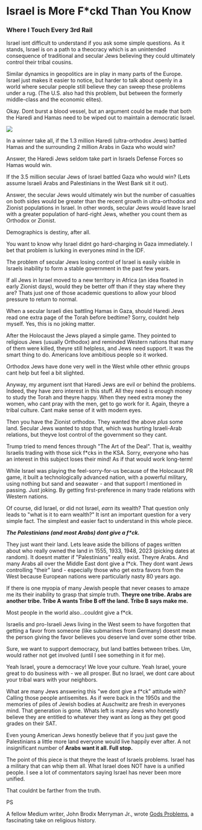 # Israel is More F*ckd Than You Know

### Where I Touch Every 3rd Rail

Israel isnt difficult to understand if you ask some simple questions. As it stands, Israel is on a path to a theocracy which is an unintended consequence of traditional and secular Jews believing they could ultimately control their tribal cousins.

Similar dynamics in geopolitics are in play in many parts of the Europe. Israel just makes it easier to notice, but harder to talk about openly in a world where secular people still believe they can sweep these problems under a rug. (The U.S. also had this problem, but between the formerly middle-class and the economic elites).

Okay. Dont burst a blood vessel, but an argument could be made that both the Haredi and Hamas need to be wiped out to maintain a democratic Israel.

![](https://miro.medium.com/1*r8Z5Haj5jX2KgeEdghCD1Q.jpeg)

In a winner take all, if the 1.3 million Haredi (ultra-orthodox Jews) battled Hamas and the surrounding 2 million Arabs in Gaza who would win?

Answer, the Haredi Jews seldom take part in Israels Defense Forces so Hamas would win.

If the 3.5 million secular Jews of Israel battled Gaza who would win? (Lets assume Israeli Arabs and Palestinians in the West Bank sit it out).

Answer, the secular Jews would ultimately win but the number of casualties on both sides would be greater than the recent growth in ultra-orthodox and Zionist populations in Israel. In other words, secular Jews would leave Israel with a greater population of hard-right Jews, whether you count them as Orthodox or Zionist.

Demographics is destiny, after all.

You want to know why Israel didnt go hard-charging in Gaza immediately. I bet that problem is lurking in everyones mind in the IDF.

The problem of secular Jews losing control of Israel is easily visible in Israels inability to form a stable government in the past few years.

If all Jews in Israel moved to a new territory in Africa (an idea floated in early Zionist days), would they be better off than if they stay where they are? Thats just one of those academic questions to allow your blood pressure to return to normal.

When a secular Israeli dies battling Hamas in Gaza, should Haredi Jews read one extra page of the Torah before bedtime? Sorry, couldnt help myself. Yes, this is no joking matter.

After the Holocaust the Jews played a simple game. They pointed to religious Jews (usually Orthodox) and reminded Western nations that many of them were killed, theyre still helpless, and Jews need support. It was the smart thing to do. Americans love ambitious people so it worked.

Orthodox Jews have done very well in the West while other ethnic groups cant help but feel a bit slighted.

Anyway, my argument isnt that Haredi Jews are evil or behind the problems. Indeed, they have zero interest in this stuff. All they need is enough money to study the Torah and theyre happy. When they need extra money the women, who cant pray with the men, get to go work for it. Again, theyre a tribal culture. Cant make sense of it with modern eyes.

Then you have the Zionist orthodox. They wanted the above _plus_ some land. Secular Jews wanted to stop that, which was hurting Israeli-Arab relations, but theyve lost control of the government so they cant.

Trump tried to mend fences through "The Art of the Deal". That is, wealthy Israelis trading with those sick f*cks in the KSA. Sorry, everyone who has an interest in this subject loses their mind! As if that would work long-term!

While Israel was playing the feel-sorry-for-us because of the Holocaust PR game, it built a technologically advanced nation, with a powerful military, using nothing but sand and seawater - and that support I mentioned in passing. Just joking. By getting first-preference in many trade relations with Western nations.

Of course, did Israel, or did not Israel, _earn_ its wealth? That question only leads to "what is it to earn wealth?" It isnt an important question for a very simple fact. The simplest and easier fact to understand in this whole piece.

_**The Palestinians (and most Arabs) dont give a f*ck.**_

They just want their land. Lets leave aside the billions of pages written about who really owned the land in 1555, 1933, 1948, 2023 (picking dates at random). It doesnt matter if "Palestinians" really exist. Theyre Arabs. And many Arabs all over the Middle East dont give a f*ck. They dont want Jews controlling "their" land - especially those who get extra favors from the West because European nations were particularly nasty 80 years ago.

If there is one myopia of many Jewish people that never ceases to amaze me its their inability to grasp that simple truth. **Theyre one tribe. Arabs are another tribe. Tribe A wants Tribe B off the land. Tribe B says make me.**

Most people in the world also...couldnt give a f*ck.

Israelis and pro-Israeli Jews living in the West seem to have forgotten that getting a favor from someone (like submarines from Germany) doesnt mean the person giving the favor believes you deserve land over some other tribe.

Sure, we want to support democracy, but land battles between tribes. Um, would rather not get involved (until I see something in it for me).

Yeah Israel, youre a democracy! We love your culture. Yeah Israel, youre great to do business with - we all prosper. But no Israel, we dont care about your tribal wars with your neighbors.

What are many Jews answering this "we dont give a f*ck" attitude with? Calling those people antisemites. As if were back in the 1950s and the memories of piles of Jewish bodies at Auschwitz are fresh in everyones mind. That generation is gone. Whats left is many Jews who honestly believe they are entitled to whatever they want as long as they get good grades on their SAT.

Even young American Jews honestly believe that if you just gave the Palestinians a little more land everyone would live happily ever after. A not insignificant number of **Arabs want it all. Full stop.**

The point of this piece is that theyre the least of Israels problems. Israel has a military that can whip them all. What Israel does NOT have is a unified people. I see a lot of commentators saying Israel has never been more unified.

That couldnt be farther from the truth.

PS

A fellow Medium writer, John Brodix Merryman Jr., wrote [Gods Problems](https://johnbrodixmerrymanjr.medium.com/gods-problems-cdab66ed5f04), a fascinating take on religious history.